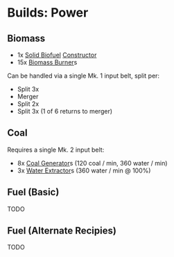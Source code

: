 # Builds: Power



## Biomass

*   1x [Solid Biofuel] [Constructor]
*   15x [Biomass Burner]s

Can be handled via a single Mk. 1 input belt, split per:
*   Split 3x
*   Merger
*   Split 2x
*   Split 3x (1 of 6 returns to merger)



## Coal

Requires a single Mk. 2 input belt:
*   8x [Coal Generator]s  (120 coal / min, 360 water / min)
*   3x [Water Extractor]s (360 water / min @ 100%)



## Fuel (Basic)

TODO



## Fuel (Alternate Recipies)

TODO



<!-- Buildings -->
[Smelter]:          https://satisfactory.wiki.gg/wiki/Smelter
[Foundry]:          https://satisfactory.wiki.gg/wiki/Foundry

[Constructor]:      https://satisfactory.wiki.gg/wiki/Constructor
[Assembler]:        https://satisfactory.wiki.gg/wiki/Assembler
[Manufacturer]:     https://satisfactory.wiki.gg/wiki/Manufacturer

[Water Extractor]:  https://satisfactory.wiki.gg/wiki/Water_Extractor
[Packager]:         https://satisfactory.wiki.gg/wiki/Packager
[Refinery]:         https://satisfactory.wiki.gg/wiki/Refinery
[Blender]:          https://satisfactory.wiki.gg/wiki/Blender

[Biomass Burner]:   https://satisfactory.wiki.gg/wiki/Biomass_Burner
[Coal Generator]:   https://satisfactory.wiki.gg/wiki/Coal_Generator
[Fuel Generator]:   https://satisfactory.wiki.gg/wiki/Fuel_Generator

<!-- Items -->

[Coal]:             https://satisfactory.wiki.gg/wiki/Coal
[Solid Biofuel]:    https://satisfactory.wiki.gg/wiki/Solid_Biofuel